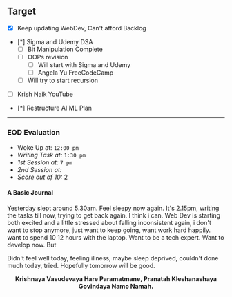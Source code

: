 ## Target
- [x]   Keep updating WebDev, Can't afford Backlog
- [*] Sigma and Udemy DSA
	- [ ] Bit Manipulation Complete
	- [ ] OOPs revision
		- [ ] Will start with Sigma and Udemy
		- [ ] Angela Yu FreeCodeCamp
	- [ ] Will try to start recursion
- [ ] Krish Naik YouTube
- [*] Restructure AI ML Plan

---
### EOD Evaluation
- Woke Up at: `12:00 pm`
- *Writing Task at:* `1:30 pm`
- *1st Session at:* `7 pm`
- *2nd Session at:* 
- *Score out of 10:* 2

#### A Basic Journal
Yesterday slept around 5.30am. Feel sleepy now again. It's 2.15pm, writing the tasks till now, trying to get back again. I think i can. 
Web Dev is starting both excited and a little stressed about falling inconsistent again, i don't want to stop anymore, just want to keep going, want work hard happily. want to spend 10 12 hours with the laptop. Want to be a tech expert. Want to develop now. But 

Didn't feel well today, feeling illness, maybe sleep deprived, couldn't done much today, tried. Hopefully tomorrow will be good.

<center><b>Krishnaya Vasudevaya Hare Paramatmane, Pranatah Kleshanashaya Govindaya Namo Namah.</b></center>